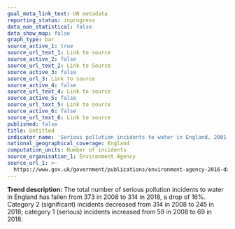 ```yaml
---
goal_meta_link_text: UN metadata
reporting_status: inprogress
data_non_statistical: false
data_show_map: false
graph_type: bar
source_active_1: true
source_url_text_1: Link to source
source_active_2: false
source_url_text_2: Link to Source
source_active_3: false
source_url_3: Link to source
source_active_4: false
source_url_text_4: Link to source
source_active_5: false
source_url_text_5: Link to source
source_active_6: false
source_url_text_6: Link to source
published: false
title: Untitled
indicator_name: 'Serious pollution incidents to water in England, 2001 to 2018'
national_geographical_coverage: England
computation_units: Number of incidents
source_organisation_1: Environment Agency
source_url_1: >-
  https://www.gov.uk/government/publications/environment-agency-2016-data-on-regulated-businesses-in-england
---
```

**Trend description:** The total number of serious pollution incidents to water in England
has fallen from 373 in 2008 to 314 in 2018, a drop of 16%. Category 2 (significant)
incidents decreased from 314 in 2008 to 245 in 2018; category 1 (serious) incidents
increased from 59 in 2008 to 69 in 2018.
